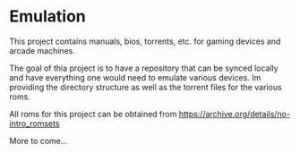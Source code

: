 # Emulation
This project contains manuals, bios, torrents, etc. for gaming devices and arcade machines. 

The goal of thia project is to have a repository that can be synced locally and have everything one would need to emulate various devices. Im providing the directory structure as well as the torrent files for the various roms.

All roms for this project can be obtained from https://archive.org/details/no-intro_romsets

More to come...
